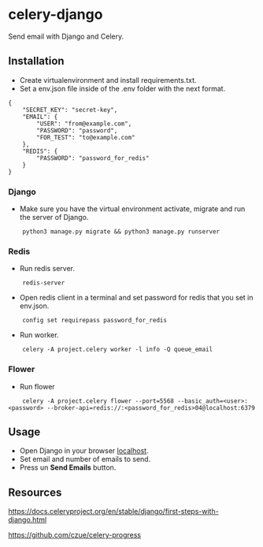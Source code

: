 # celery-django

Send email with Django and Celery.

## Installation
- Create virtualenvironment and install requirements.txt.
- Set a env.json file inside of the .env folder with the next format.

```
{
    "SECRET_KEY": "secret-key",
    "EMAIL": {
        "USER": "from@example.com",
        "PASSWORD": "password",
        "FOR_TEST": "to@example.com"  
    },
    "REDIS": {
        "PASSWORD": "password_for_redis"
    }
}
```

### Django
- Make sure you have the virtual environment activate, migrate and run the server of Django.
```
    python3 manage.py migrate && python3 manage.py runserver
```

### Redis
- Run redis server.
```
    redis-server
```
- Open redis client in a terminal and set password for redis that you set in env.json.
```
    config set requirepass password_for_redis
```
- Run worker. 
```
    celery -A project.celery worker -l info -Q queue_email
```

### Flower
- Run flower 
```
    celery -A project.celery flower --port=5568 --basic_auth=<user>:<password> --broker-api=redis://:<password_for_redis>04@localhost:6379
```

## Usage
- Open Django in your browser <a href="http://localhost:8000">localhost</a>.
- Set email and number of emails to send.
- Press un <b>Send Emails</b> button.

## Resources
https://docs.celeryproject.org/en/stable/django/first-steps-with-django.html

https://github.com/czue/celery-progress
